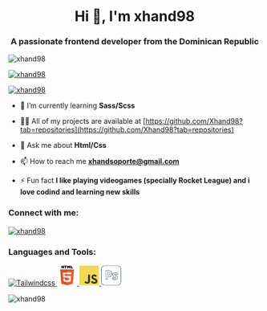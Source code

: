 <h1 align="center">Hi 👋, I'm xhand98</h1>
<h3 align="center">A passionate frontend developer from the Dominican Republic</h3>

<p align="left"> <img src="https://komarev.com/ghpvc/?username=xhand98&label=Profile%20views&color=0e75b6&style=flat" alt="xhand98" /> </p>

<p align="left"> <a href="https://github.com/ryo-ma/github-profile-trophy"><img src="https://github-profile-trophy.vercel.app/?username=xhand98" alt="xhand98" /></a> </p>

<p align="left"> <a href="https://twitter.com/xhand98" target="blank"><img src="https://img.shields.io/twitter/follow/xhand98?logo=twitter&style=for-the-badge" alt="xhand98" /></a> </p>

- 🌱 I’m currently learning **Sass/Scss**

- 👨‍💻 All of my projects are available at [https://github.com/Xhand98?tab=repositories](https://github.com/Xhand98?tab=repositories)

- 💬 Ask me about **Html/Css**

- 📫 How to reach me **xhandsoporte@gmail.com**

- ⚡ Fun fact **I like playing videogames (specially Rocket League) and i love codind and learning new skills**

<h3 align="left">Connect with me:</h3>
<p align="left">
<a href="https://twitter.com/xhand98" target="blank"><img align="center" src="https://raw.githubusercontent.com/rahuldkjain/github-profile-readme-generator/master/src/images/icons/Social/twitter.svg" alt="xhand98" height="30" width="40" /></a>
</p>

<h3 align="left">Languages and Tools:</h3>
<p align="left"> <a href="https://tailwindcss.com/" target="_blank" rel="noreferrer"> <img src="https://https://img.shields.io/badge/Tailwind_CSS-38B2AC?style=for-the-badge&logo=tailwind-css&logoColor=white" alt="Tailwindcss" width="40" height="40"/> </a> <a href="https://www.w3.org/html/" target="_blank" rel="noreferrer"> <img src="https://raw.githubusercontent.com/devicons/devicon/master/icons/html5/html5-original-wordmark.svg" alt="html5" width="40" height="40"/> </a> <a href="https://developer.mozilla.org/en-US/docs/Web/JavaScript" target="_blank" rel="noreferrer"> <img src="https://raw.githubusercontent.com/devicons/devicon/master/icons/javascript/javascript-original.svg" alt="javascript" width="40" height="40"/> </a> <a href="https://www.photoshop.com/en" target="_blank" rel="noreferrer"> <img src="https://raw.githubusercontent.com/devicons/devicon/master/icons/photoshop/photoshop-line.svg" alt="photoshop" width="40" height="40"/> </a> </p>

<p><img align="center" src="https://github-readme-stats.vercel.app/api/top-langs?username=xhand98&show_icons=true&locale=en&layout=compact" alt="xhand98" /></p>
